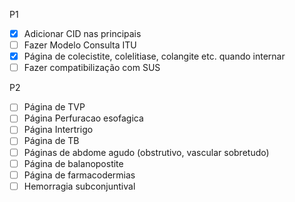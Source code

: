 P1
- [x] Adicionar CID nas principais
- [ ] Fazer Modelo Consulta ITU
- [x] Página de colecistite, colelitiase, colangite etc. quando internar 
- [ ] Fazer compatibilização com SUS

P2
- [ ] Página de TVP
- [ ] Página Perfuracao esofagica
- [ ] Página Intertrigo
- [ ] Página de TB
- [ ] Páginas de abdome agudo (obstrutivo, vascular sobretudo)
- [ ] Página de balanopostite
- [ ] Página de farmacodermias
- [ ] Hemorragia subconjuntival
